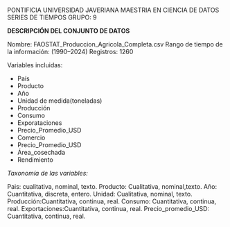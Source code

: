 
PONTIFICIA UNIVERSIDAD JAVERIANA 
MAESTRIA EN CIENCIA DE DATOS
SERIES DE TIEMPOS GRUPO: 9

**DESCRIPCIÓN DEL CONJUNTO DE DATOS**

Nombre: FAOSTAT_Produccion_Agricola_Completa.csv 
Rango de tiempo de la información: (1990–2024)
Registros: 1260 

Variables incluidas:


*   País
*   Producto
*   Año
*   Unidad de medida(toneladas)
*   Producción
*   Consumo
*   Exporataciones
*   Precio_Promedio_USD
*   Comercio 
*   Precio_Promedio_USD
*   Área_cosechada
*   Rendimiento

*Taxonomía de las variables:*

Pais: cualitativa, nominal, texto. 
Producto: Cualitativa, nominal,texto. Año: Cuantitativa, discreta, entero. Unidad: Cualitativa, nominal, texto. Producción:Cuantitativa, continua, real. Consumo: Cuantitativa, continua, real.
Exportaciones:Cuantitativa, continua, real.
Precio_promedio_USD: Cuantitativa, continua, real.



